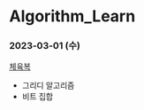 # Algorithm_Learn
### 2023-03-01 (수)
[체육복](https://school.programmers.co.kr/learn/courses/30/lessons/42862)
- 그리디 알고리즘
- 비트 집합
